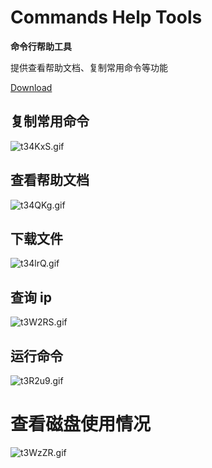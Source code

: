 # Commands Help Tools

**命令行帮助工具**

提供查看帮助文档、复制常用命令等功能

[Download](https://github.com/wxnacy/alfred-commands-workflow/releases/download/v2020.06.18/Commands.Help.Tools.alfredworkflow)

## 复制常用命令

<!-- ![cmds](https://github.com/wxnacy/image/blob/master/blog/alfred-cp.gif) -->
![t34KxS.gif](https://s1.ax1x.com/2020/06/01/t34KxS.gif)

## 查看帮助文档

<!-- ![man](https://raw.githubusercontent.com/wxnacy/image/master/blog/man.gif) -->
![t34QKg.gif](https://s1.ax1x.com/2020/06/01/t34QKg.gif)

## 下载文件

<!-- ![dl](https://github.com/wxnacy/image/blob/master/blog/alfred-dl.gif) -->
![t34lrQ.gif](https://s1.ax1x.com/2020/06/01/t34lrQ.gif)

## 查询 ip

![t3W2RS.gif](https://s1.ax1x.com/2020/06/01/t3W2RS.gif)

## 运行命令

![t3R2u9.gif](https://s1.ax1x.com/2020/06/01/t3R2u9.gif)

# 查看磁盘使用情况

![t3WzZR.gif](https://s1.ax1x.com/2020/06/01/t3WzZR.gif)
